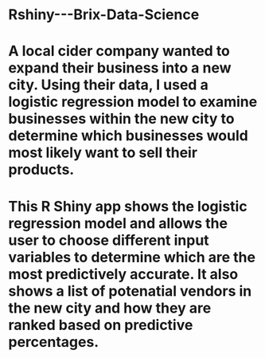 # Rshiny---Brix-Data-Science

# A local cider company wanted to expand their business into a new city. Using their data, I used a logistic regression model to examine businesses within the new city to determine which businesses would most likely want to sell their products. 

# This R Shiny app shows the logistic regression model and allows the user to choose different input variables to determine which are the most predictively accurate. It also shows a list of potenatial vendors in the new city and how they are ranked based on predictive percentages. 
